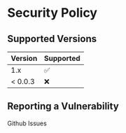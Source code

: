 # Security Policy

## Supported Versions

| Version | Supported          |
| ------- | ------------------ |
| 1.x     | :white_check_mark: |
| < 0.0.3 | :x:                |

## Reporting a Vulnerability

Github Issues
